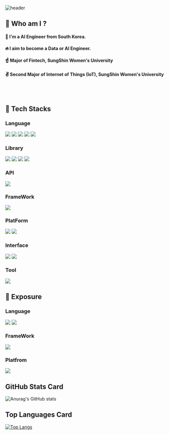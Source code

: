 <div>
  
  <!--Header-->
  ![header](https://capsule-render.vercel.app/api?type=waving&color=gradient&height=300&section=header&text=Welcome%20to%20my%20Github%F0%9F%A4%97)
  
</div>

<div>
  <!--Body-->
  
  ## 💙 Who am I ?
  #### :raising_hand: I'm a AI Engineer from South Korea.<br/>
  #### :fire: I aim to become a Data or AI Engineer.<br/>
  #### :point_up: Major of Fintech, SungShin Women's University
  #### :v: Second Major of Internet of Things (IoT), SungShin Women's University
  <br/>
  <br/>
  
  ## 💪 Tech Stacks
  ### Language
  <!--Python-->
  <img src="https://img.shields.io/badge/Python-3776AB?style=flat-square&logo=Python&logoColor=white"/>
  <!--MySQL-->
  <img src="https://img.shields.io/badge/Mysql-4479A1?style=flat-square&logo=mysql&logoColor=white"/>
  <!--markdown-->
  <img src="https://img.shields.io/badge/Markdown-000000?style=flat-square&logo=markdown&logoColor=white"/>
  <!--Linux-->
  <img src="https://img.shields.io/badge/Linux-FCC624?style=flat-square&logo=Linux&logoColor=black"/>
  <!--JSON-->
  <img src="https://img.shields.io/badge/JSON-000000?style=flat-square&logo=JSON&logoColor=white"/>

  ### Library
  <!--Selenium-->
  <img src="https://img.shields.io/badge/Selenium-43B02A?style=flat-square&logo=Selenium&logoColor=white"/>
  <!--BeautifulSoup-->
  <img src="https://img.shields.io/badge/BeautifulSoup-033963?style=flat-square&logo=BeautifulSoup&logoColor=white"/>
  <!--scikit-learn-->
  <img src="https://img.shields.io/badge/Scikitlearn-F7931E?style=flat-square&logo=scikitlearn&logoColor=white"/>
  <!--Pandas-->
  <img src="https://img.shields.io/badge/Pandas-150458?style=flat-square&logo=pandas&logoColor=white"/>

  ### API
  <img src="https://img.shields.io/badge/Flask-3BABC3?style=flat-square&logo=figma&logoColor=white"/>
  
  ### FrameWork
  <!--Airflow-->
  <img src="https://img.shields.io/badge/Airflow-017CEE?style=flat-square&logo=apacheairflow&logoColor=white"/>

  ### PlatForm
  <!--HuggingFace-->
  <img src="https://img.shields.io/badge/HuggingFace-FCC624?style=huggingface&logo=huggingface&logoColor=black"/>
  <!--AWS-->
  <img src="https://img.shields.io/badge/AWS-F38020?style=huggingface&logo=AWS&logoColor=white"/>

  ### Interface
  <!--Gradio-->
  <img src="https://img.shields.io/badge/Gradio-F97316?style=flat-square&logo=gradio&logoColor=white"/>
  <!--Streamlit-->
  <img src="https://img.shields.io/badge/Streamlit-FF4B4B?style=flat-square&logo=streamlit&logoColor=white"/>

  ### Tool
  <!--Figma-->
  <img src="https://img.shields.io/badge/Figma-F24E1E?style=flat-square&logo=Figma&logoColor=white"/>
  <br/>


  
  ## 📕 Exposure
  ### Language
  <!--C++-->
  <img src="https://img.shields.io/badge/C++-00599C?style=flat-square&logo=cplusplus&logoColor=white"/>
  <!--PostgreSQL-->
  <img src="https://img.shields.io/badge/PostgreSQL-4169E1?style=flat-square&logo=postgresql&logoColor=white"/>
  
  
  ### FrameWork
  <!--Kubernetes-->
  <img src="https://img.shields.io/badge/Kubernetes-326CE5?style=flat-square&logo=kubernetes&logoColor=white"/>
  
  ### Platfrom
  <!--Grafana-->
  <img src="https://img.shields.io/badge/Grafana-F46800?style=flat-square&logo=grafana&logoColor=white"/>
  <br/>




  ## GitHub Stats Card
  ![Anurag's GitHub stats](https://github-readme-stats.vercel.app/api?username=Kimheekyo35&show_icons=true&theme=radical)


  ## Top Languages Card
  [![Top Langs](https://github-readme-stats.vercel.app/api/top-langs/?username=Kimheekyo35)](https://github.com/anuraghazra/github-readme-stats)

  

<!--
**Kimheekyo35/Kimheekyo35** is a ✨ _special_ ✨ repository because its `README.md` (this file) appears on your GitHub profile.

Here are some ideas to get you started:

- 🔭 I’m currently working on ...
- 🌱 I’m currently learning ...
- 👯 I’m looking to collaborate on ...
- 🤔 I’m looking for help with ...
- 💬 Ask me about ...
- 📫 How to reach me: ...
- 😄 Pronouns: ...
- ⚡ Fun fact: ...
-->
